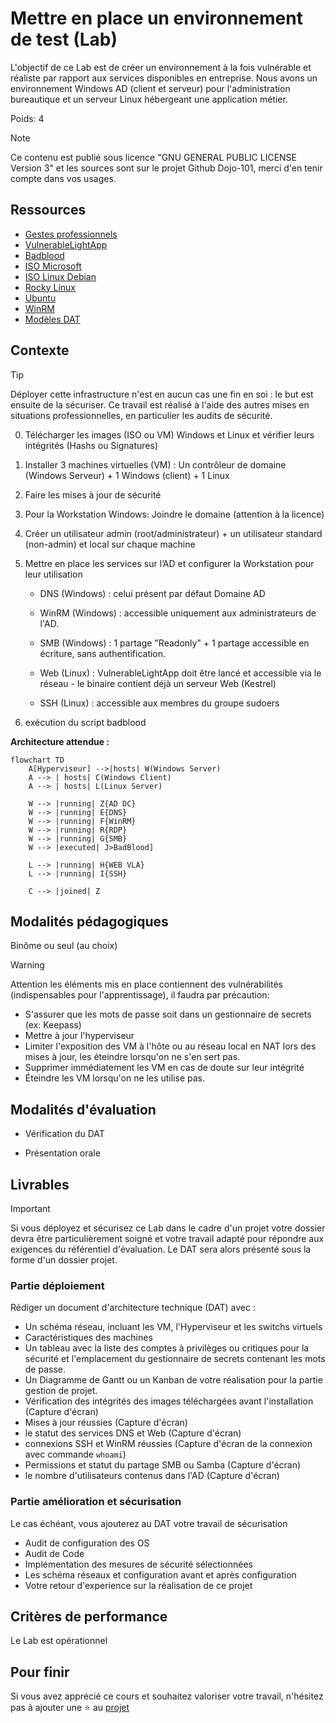 # Mettre en place un environnement de test (Lab)

L'objectif de ce Lab est de créer un environnement à la fois vulnérable et réaliste par rapport aux services disponibles en entreprise.
Nous avons un environnement Windows AD (client et serveur) pour l'administration bureautique et un serveur Linux hébergeant une application métier.

Poids: 4

> [!NOTE]
> Ce contenu est publié sous licence "GNU GENERAL PUBLIC LICENSE Version 3" et les sources sont sur le projet Github Dojo-101, merci d'en tenir compte dans vos usages.

## Ressources

* [Gestes professionnels](https://github.com/Aif4thah/Dojo-101)
* [VulnerableLightApp](https://github.com/Aif4thah/VulnerableLightApp)
* [Badblood](https://github.com/davidprowe/BadBlood)
* [ISO Microsoft](https://www.microsoft.com/fr-fr/evalcenter)
* [ISO Linux Debian](https://www.debian.org/index.fr.html)
* [Rocky Linux](https://rockylinux.org/fr-FR)
* [Ubuntu](https://www.ubuntu-fr.org/download/)
* [WinRM](https://learn.microsoft.com/fr-fr/windows/win32/winrm/installation-and-configuration-for-windows-remote-management)
* [Modèles DAT](https://github.com/bflorat/modele-da)

## Contexte

> [!TIP]
> Déployer cette infrastructure n'est en aucun cas une fin en soi : le but est ensuite de la sécuriser. Ce travail est réalisé à l'aide des autres mises en situations professionnelles, en particulier les audits de sécurité.

0. Télécharger les images (ISO ou VM) Windows et Linux et vérifier leurs intégrités (Hashs ou Signatures)

1. Installer 3 machines virtuelles (VM) : Un contrôleur de domaine (Windows Serveur) + 1 Windows (client) + 1 Linux

2. Faire les mises à jour de sécurité

3. Pour la Workstation Windows: Joindre le domaine (attention à la licence)

4. Créer un utilisateur admin (root/administrateur) + un utilisateur standard (non-admin) et local sur chaque machine

5. Mettre en place les services sur l’AD et configurer la Workstation pour leur utilisation

    * DNS (Windows) : celui présent par défaut Domaine AD

    * WinRM (Windows) : accessible uniquement aux administrateurs de l'AD.

    * SMB (Windows) : 1 partage "Readonly" + 1 partage accessible en écriture, sans authentification.

    * Web (Linux) : VulnerableLightApp doit être lancé et accessible via le réseau - le binaire contient déjà un serveur Web (Kestrel)

    * SSH (Linux) : accessible aux membres du groupe sudoers

6. exécution du script badblood

**Architecture attendue :**

```mermaid
flowchart TD
    A[Hyperviseur] -->|hosts| W(Windows Server)
    A --> | hosts| C(Windows Client)
    A --> | hosts| L(Linux Server)

    W --> |running| Z{AD DC}
    W --> |running| E{DNS}
    W --> |running| F{WinRM}
    W --> |running| R{RDP}
    W --> |running| G{SMB} 
    W --> |executed| J>BadBlood] 

    L --> |running| H{WEB VLA}
    L --> |running| I{SSH}

    C --> |joined| Z
```

## Modalités pédagogiques

Binôme ou seul (au choix)

> [!WARNING]
> Attention les éléments mis en place contiennent des vulnérabilités (indispensables pour l'apprentissage), il faudra par précaution:

* S'assurer que les mots de passe soit dans un gestionnaire de secrets (ex: Keepass)
* Mettre à jour l'hyperviseur
* Limiter l'exposition des VM à l'hôte ou au réseau local en NAT lors des mises à jour, les éteindre lorsqu'on ne s'en sert pas.
* Supprimer immédiatement les VM en cas de doute sur leur intégrité
* Éteindre les VM lorsqu'on ne les utilise pas.

## Modalités d'évaluation

* Vérification du DAT

* Présentation orale

## Livrables

> [!IMPORTANT]  
> Si vous déployez et sécurisez ce Lab dans le cadre d'un projet votre dossier devra être particulièrement soigné et votre travail adapté pour répondre aux exigences du référentiel d'évaluation. Le DAT sera alors présenté sous la forme d'un dossier projet.

### Partie déploiement

Rédiger un document d'architecture technique (DAT) avec :

* Un schéma réseau, incluant les VM, l'Hyperviseur et les switchs virtuels
* Caractéristiques des machines
* Un tableau avec la liste des comptes à privilèges ou critiques pour la sécurité et l'emplacement du gestionnaire de secrets contenant les mots de passe.
* Un Diagramme de Gantt ou un Kanban de votre réalisation pour la partie gestion de projet.
* Vérification des intégrités des images téléchargées avant l'installation (Capture d'écran)
* Mises à jour réussies (Capture d'écran)
* le statut des services DNS et Web (Capture d'écran)
* connexions SSH et WinRM réussies (Capture d'écran de la connexion avec commande `whoami`)
* Permissions et statut du partage SMB ou Samba (Capture d'écran)
* le nombre d'utilisateurs contenus dans l'AD (Capture d'écran)

### Partie amélioration et sécurisation

Le cas échéant, vous ajouterez au DAT votre travail de sécurisation

* Audit de configuration des OS
* Audit de Code
* Implémentation des mesures de sécurité sélectionnées
* Les schéma réseaux et configuration avant et après configuration
* Votre retour d'experience sur la réalisation de ce projet

## Critères de performance

Le Lab est opérationnel

## Pour finir

Si vous avez apprécié ce cours et souhaitez valoriser votre travail, n'hésitez pas à ajouter une ⭐ au [projet](https://github.com/Aif4thah/Dojo-101)

